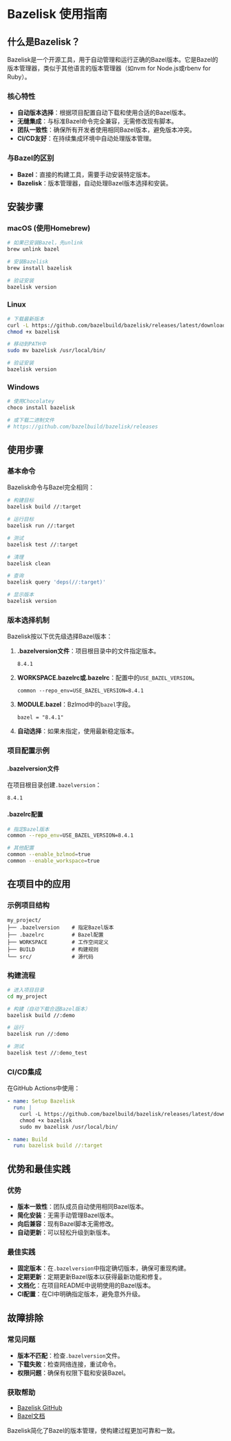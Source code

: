# Bazelisk 使用指南

## 什么是Bazelisk？

Bazelisk是一个开源工具，用于自动管理和运行正确的Bazel版本。它是Bazel的版本管理器，类似于其他语言的版本管理器（如nvm for Node.js或rbenv for Ruby）。

### 核心特性

- **自动版本选择**：根据项目配置自动下载和使用合适的Bazel版本。
- **无缝集成**：与标准Bazel命令完全兼容，无需修改现有脚本。
- **团队一致性**：确保所有开发者使用相同Bazel版本，避免版本冲突。
- **CI/CD友好**：在持续集成环境中自动处理版本管理。

### 与Bazel的区别

- **Bazel**：直接的构建工具，需要手动安装特定版本。
- **Bazelisk**：版本管理器，自动处理Bazel版本选择和安装。

## 安装步骤

### macOS (使用Homebrew)

```bash
# 如果已安装Bazel，先unlink
brew unlink bazel

# 安装Bazelisk
brew install bazelisk

# 验证安装
bazelisk version
```

### Linux

```bash
# 下载最新版本
curl -L https://github.com/bazelbuild/bazelisk/releases/latest/download/bazelisk-linux-amd64 -o bazelisk
chmod +x bazelisk

# 移动到PATH中
sudo mv bazelisk /usr/local/bin/

# 验证安装
bazelisk version
```

### Windows

```powershell
# 使用Chocolatey
choco install bazelisk

# 或下载二进制文件
# https://github.com/bazelbuild/bazelisk/releases
```

## 使用步骤

### 基本命令

Bazelisk命令与Bazel完全相同：

```bash
# 构建目标
bazelisk build //:target

# 运行目标
bazelisk run //:target

# 测试
bazelisk test //:target

# 清理
bazelisk clean

# 查询
bazelisk query 'deps(//:target)'

# 显示版本
bazelisk version
```

### 版本选择机制

Bazelisk按以下优先级选择Bazel版本：

1. **.bazelversion文件**：项目根目录中的文件指定版本。

   ```text
   8.4.1
   ```

2. **WORKSPACE.bazelrc或.bazelrc**：配置中的`USE_BAZEL_VERSION`。

   ```text
   common --repo_env=USE_BAZEL_VERSION=8.4.1
   ```

3. **MODULE.bazel**：Bzlmod中的`bazel`字段。

   ```starlark
   bazel = "8.4.1"
   ```

4. **自动选择**：如果未指定，使用最新稳定版本。

### 项目配置示例

#### .bazelversion文件

在项目根目录创建`.bazelversion`：

```text
8.4.1
```

#### .bazelrc配置

```bash
# 指定Bazel版本
common --repo_env=USE_BAZEL_VERSION=8.4.1

# 其他配置
common --enable_bzlmod=true
common --enable_workspace=true
```

## 在项目中的应用

### 示例项目结构

```text
my_project/
├── .bazelversion    # 指定Bazel版本
├── .bazelrc         # Bazel配置
├── WORKSPACE        # 工作空间定义
├── BUILD            # 构建规则
└── src/             # 源代码
```

### 构建流程

```bash
# 进入项目目录
cd my_project

# 构建（自动下载合适Bazel版本）
bazelisk build //:demo

# 运行
bazelisk run //:demo

# 测试
bazelisk test //:demo_test
```

### CI/CD集成

在GitHub Actions中使用：

```yaml
- name: Setup Bazelisk
  run: |
    curl -L https://github.com/bazelbuild/bazelisk/releases/latest/download/bazelisk-linux-amd64 -o bazelisk
    chmod +x bazelisk
    sudo mv bazelisk /usr/local/bin/

- name: Build
  run: bazelisk build //:target
```

## 优势和最佳实践

### 优势

- **版本一致性**：团队成员自动使用相同Bazel版本。
- **简化安装**：无需手动管理Bazel版本。
- **向后兼容**：现有Bazel脚本无需修改。
- **自动更新**：可以轻松升级到新版本。

### 最佳实践

- **固定版本**：在`.bazelversion`中指定确切版本，确保可重现构建。
- **定期更新**：定期更新Bazel版本以获得最新功能和修复。
- **文档化**：在项目README中说明使用的Bazel版本。
- **CI配置**：在CI中明确指定版本，避免意外升级。

## 故障排除

### 常见问题

- **版本不匹配**：检查`.bazelversion`文件。
- **下载失败**：检查网络连接，重试命令。
- **权限问题**：确保有权限下载和安装Bazel。

### 获取帮助

- [Bazelisk GitHub](https://github.com/bazelbuild/bazelisk)
- [Bazel文档](https://bazel.build)

Bazelisk简化了Bazel的版本管理，使构建过程更加可靠和一致。